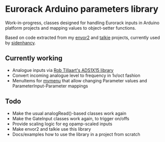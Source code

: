 # Eurorack Arduino parameters library

Work-in-progress, classes designed for handling Eurorack inputs in Arduino platform projects and mapping values to object-setter functions.

Based on code extracted from my [envor2](https://github.com/doctea/envor2) and [talkie](https://github.com/doctea/talkie) projects, currently used by [sidenhancy](https://github.com/doctea/sidenhancy).

## Currently working
- Analogue inputs via [Rob Tillaart's ADS1X15 library](https://github.com/RobTillaart/ADS1X15)
- Convert incoming analogue level to frequency in 1v/oct fashion
- MenuItems for [mymenu](https://github.com/doctea/mymenu) that allow changing Parameter values and ParameterInput-Parameter mappings

## Todo
- Make the usual analogRead()-based classes work again
- Make the GateInput classes work again, to trigger on/offs
- Provide scaling logic for eg opamp-scaled inputs
- Make envor2 and talkie use this library
- Docs/examples how to use the library in a project from scratch
